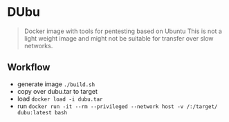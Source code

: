 # DUbu 
> Docker image with tools for pentesting based on Ubuntu
> This is not a light weight image and might not be suitable for transfer over slow networks.

## Workflow
* generate image `./build.sh`
* copy over dubu.tar to target
* load 
`docker load -i dubu.tar`
* run
`docker run -it --rm --privileged --network host -v /:/target/ dubu:latest bash`


